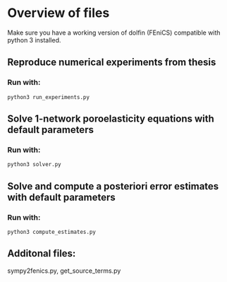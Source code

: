 # Overview of files

Make sure you have a working version of dolfin (FEniCS) compatible with python 3 installed. 

## Reproduce numerical experiments from thesis
### Run with:
```
python3 run_experiments.py
```

## Solve 1-network poroelasticity equations with default parameters
### Run with:
```
python3 solver.py
```

## Solve and compute a posteriori error estimates with default parameters
### Run with:
```
python3 compute_estimates.py
```

## Additonal files:
sympy2fenics.py, get_source_terms.py
